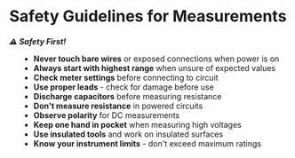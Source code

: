 # Safety Guidelines for Measurements
                    
<div class="warning">
    <h5 style="margin-bottom: 10px;">⚠️ Safety First!</h5>
        <ul style="margin-left: 20px;">
                            <li><strong>Never touch bare wires</strong> or exposed connections when power is on</li>
                            <li><strong>Always start with highest range</strong> when unsure of expected values</li>
                            <li><strong>Check meter settings</strong> before connecting to circuit</li>
                            <li><strong>Use proper leads</strong> - check for damage before use</li>
                            <li><strong>Discharge capacitors</strong> before measuring resistance</li>
                            <li><strong>Don't measure resistance</strong> in powered circuits</li>
                            <li><strong>Observe polarity</strong> for DC measurements</li>
                            <li><strong>Keep one hand in pocket</strong> when measuring high voltages</li>
                            <li><strong>Use insulated tools</strong> and work on insulated surfaces</li>
                            <li><strong>Know your instrument limits</strong> - don't exceed maximum ratings</li>
                        </ul>
                    </div>
